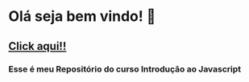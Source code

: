 <h1 style="center">Olá seja bem vindo! 👋</h1> 

<h2><a href="https://sabrinasouzadev.github.io/curso-DIO-javascript/">Click aqui!!</a></h2>

<h3>Esse é meu Repositório do curso Introdução ao Javascript</h3> 
